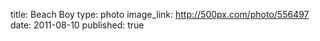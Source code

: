 title: Beach Boy
type: photo
image_link: http://500px.com/photo/556497
date: 2011-08-10
published: true

